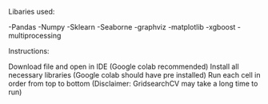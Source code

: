 Libaries used:

-Pandas
-Numpy
-Sklearn
-Seaborne
-graphviz
-matplotlib
-xgboost
-multiprocessing

Instructions:

Download file and open in IDE (Google colab recommended)
Install all necessary libraries (Google colab should have pre installed)
Run each cell in order from top to bottom (Disclaimer: GridsearchCV may take a long time to run)
